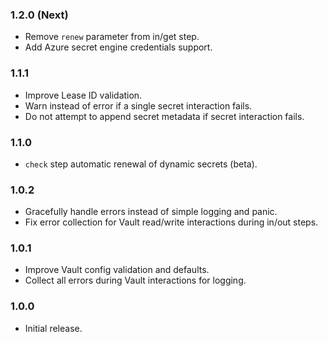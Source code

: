 ### 1.2.0 (Next)
- Remove `renew` parameter from in/get step.
- Add Azure secret engine credentials support.

### 1.1.1
- Improve Lease ID validation.
- Warn instead of error if a single secret interaction fails.
- Do not attempt to append secret metadata if secret interaction fails.

### 1.1.0
- `check` step automatic renewal of dynamic secrets (beta).

### 1.0.2
- Gracefully handle errors instead of simple logging and panic.
- Fix error collection for Vault read/write interactions during in/out steps.

### 1.0.1
- Improve Vault config validation and defaults.
- Collect all errors during Vault interactions for logging.

### 1.0.0
- Initial release.
